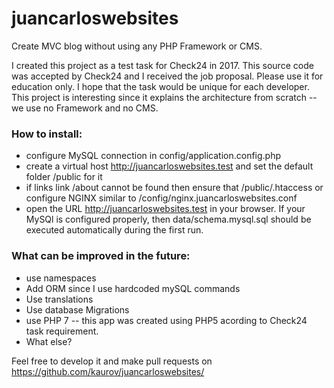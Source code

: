 # juancarloswebsites
Create MVC blog without using any PHP Framework or CMS.

I created this project as a test task for Check24 in 2017.
This source code was accepted by Check24 and I received the job proposal.
Please use it for education only. I hope that the task would be unique for each developer. 
This project is interesting since it explains the architecture from scratch -- we use no Framework and no CMS.


### How to install:
* configure MySQL connection in config/application.config.php
* create a virtual host http://juancarloswebsites.test and set the default folder /public for it
* if links link /about cannot be found then ensure that /public/.htaccess or configure NGINX similar to /config/nginx.juancarloswebsites.conf
* open the URL http://juancarloswebsites.test in your browser. If your MySQl is configured properly, then data/schema.mysql.sql should be executed automatically during the first run. 
 



### What can be improved in the future:
* use namespaces
* Add ORM since I use hardcoded mySQL commands
* Use translations
* Use database Migrations
* use PHP 7 -- this app was created using PHP5 acording to Check24 task requirement.
* What else?

Feel free to develop it and make pull requests on https://github.com/kaurov/juancarloswebsites/
